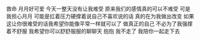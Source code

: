 救命 月月好可爱 今天一整天没有让我难受 原来我们的感情真的可以不难受 可是我担心月月 可能是扛着压力硬撑着说自己不喜欢说的话 真的在为我做出改变 如果这让你很难受的话我希望你能像平常一样就可以了 做真正的自己 不必为了我强撑着不舒服 我希望你可以舒舒服服的聊聊天 抱抱 我不走了 我陪你一起走下去